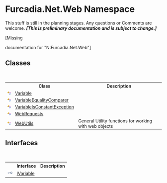 # Furcadia.Net.Web Namespace
This stuff is still in the planning stages. Any questions or Comments are welcome. _**\[This is preliminary documentation and is subject to change.\]**_

\[Missing <summary> documentation for "N:Furcadia.Net.Web"\]


## Classes
&nbsp;<table><tr><th></th><th>Class</th><th>Description</th></tr><tr><td>![Public class](media/pubclass.gif "Public class")</td><td><a href="T_Furcadia_Net_Web_Variable">Variable</a></td><td /></tr><tr><td>![Public class](media/pubclass.gif "Public class")</td><td><a href="T_Furcadia_Net_Web_VariableEqualityComparer">VariableEqualityComparer</a></td><td /></tr><tr><td>![Public class](media/pubclass.gif "Public class")</td><td><a href="T_Furcadia_Net_Web_VariableIsConstantException">VariableIsConstantException</a></td><td /></tr><tr><td>![Public class](media/pubclass.gif "Public class")</td><td><a href="T_Furcadia_Net_Web_WebRequests">WebRequests</a></td><td /></tr><tr><td>![Public class](media/pubclass.gif "Public class")</td><td><a href="T_Furcadia_Net_Web_WebUtils">WebUtils</a></td><td>
General Utility functions for working with web objects</td></tr></table>

## Interfaces
&nbsp;<table><tr><th></th><th>Interface</th><th>Description</th></tr><tr><td>![Public interface](media/pubinterface.gif "Public interface")</td><td><a href="T_Furcadia_Net_Web_IVariable">IVariable</a></td><td /></tr></table>&nbsp;
